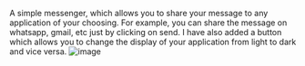 A simple messenger, which allows you to share your message to any application of your choosing.
For example, you can share the message on whatsapp, gmail, etc just by clicking on send.
I have also added a button which allows you to change the display of your application from light to dark and vice versa.
![image](https://github.com/De5ansh/messenger/assets/131659005/867aa7f1-5073-4a13-be89-84d18c65ce36)

